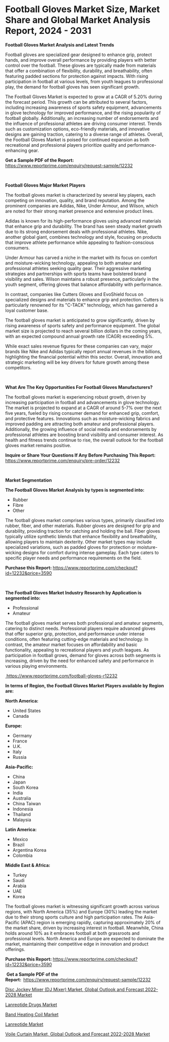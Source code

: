 <p><h1>Football Gloves Market Size, Market Share and Global Market Analysis Report, 2024 - 2031</h1></p><p><strong>Football Gloves Market Analysis and Latest Trends</strong></p>
<p><p>Football gloves are specialized gear designed to enhance grip, protect hands, and improve overall performance by providing players with better control over the football. These gloves are typically made from materials that offer a combination of flexibility, durability, and breathability, often featuring padded sections for protection against impacts. With rising participation in football at various levels, from youth leagues to professional play, the demand for football gloves has seen significant growth.</p><p>The Football Gloves Market is expected to grow at a CAGR of 5.20% during the forecast period. This growth can be attributed to several factors, including increasing awareness of sports safety equipment, advancements in glove technology for improved performance, and the rising popularity of football globally. Additionally, an increasing number of endorsements and the influence of professional athletes are driving consumer interest. Trends such as customization options, eco-friendly materials, and innovative designs are gaining traction, catering to a diverse range of athletes. Overall, the Football Gloves Market is poised for continued expansion as both recreational and professional players prioritize quality and performance-enhancing gear.</p></p>
<p><strong>Get a Sample PDF of the Report:&nbsp;</strong> <a href="https://www.reportprime.com/enquiry/request-sample/12232">https://www.reportprime.com/enquiry/request-sample/12232</a></p>
<p>&nbsp;</p>
<p><strong>Football Gloves Major Market Players</strong></p>
<p><p>The football gloves market is characterized by several key players, each competing on innovation, quality, and brand reputation. Among the prominent companies are Adidas, Nike, Under Armour, and Wilson, which are noted for their strong market presence and extensive product lines.</p><p>Adidas is known for its high-performance gloves using advanced materials that enhance grip and durability. The brand has seen steady market growth due to its strong endorsement deals with professional athletes. Nike, another global giant, combines technology and style, focusing on products that improve athlete performance while appealing to fashion-conscious consumers.</p><p>Under Armour has carved a niche in the market with its focus on comfort and moisture-wicking technology, appealing to both amateur and professional athletes seeking quality gear. Their aggressive marketing strategies and partnerships with sports teams have bolstered brand visibility and sales. Wilson maintains a robust presence, particularly in the youth segment, offering gloves that balance affordability with performance.</p><p>In contrast, companies like Cutters Gloves and EvoShield focus on specialized designs and materials to enhance grip and protection. Cutters is particularly renowned for its "C-TACK" technology, which has garnered a loyal customer base.</p><p>The football gloves market is anticipated to grow significantly, driven by rising awareness of sports safety and performance equipment. The global market size is projected to reach several billion dollars in the coming years, with an expected compound annual growth rate (CAGR) exceeding 5%. </p><p>While exact sales revenue figures for these companies can vary, major brands like Nike and Adidas typically report annual revenues in the billions, highlighting the financial potential within this sector. Overall, innovation and strategic marketing will be key drivers for future growth among these competitors.</p></p>
<p>&nbsp;</p>
<p><strong>What Are The Key Opportunities For Football Gloves Manufacturers?</strong></p>
<p><p>The football gloves market is experiencing robust growth, driven by increasing participation in football and advancements in glove technology. The market is projected to expand at a CAGR of around 5-7% over the next five years, fueled by rising consumer demand for enhanced grip, comfort, and protective features. Innovations such as moisture-wicking fabrics and improved padding are attracting both amateur and professional players. Additionally, the growing influence of social media and endorsements by professional athletes are boosting brand visibility and consumer interest. As health and fitness trends continue to rise, the overall outlook for the football gloves market remains positive.</p></p>
<p><strong>Inquire or Share Your Questions If Any Before Purchasing This Report:</strong> <a href="https://www.reportprime.com/enquiry/pre-order/12232">https://www.reportprime.com/enquiry/pre-order/12232</a></p>
<p>&nbsp;</p>
<p><strong>Market Segmentation</strong></p>
<p><strong>The Football Gloves Market Analysis by types is segmented into:</strong></p>
<p><ul><li>Rubber</li><li>Fibre</li><li>Other</li></ul></p>
<p><p>The football gloves market comprises various types, primarily classified into rubber, fiber, and other materials. Rubber gloves are designed for grip and durability, providing traction for catching and holding the ball. Fiber gloves typically utilize synthetic blends that enhance flexibility and breathability, allowing players to maintain dexterity. Other market types may include specialized variations, such as padded gloves for protection or moisture-wicking designs for comfort during intense gameplay. Each type caters to specific player needs and performance requirements on the field.</p></p>
<p><strong>Purchase this Report:&nbsp;</strong><a href="https://www.reportprime.com/checkout?id=12232&price=3590">https://www.reportprime.com/checkout?id=12232&price=3590</a></p>
<p>&nbsp;</p>
<p><strong>The Football Gloves Market Industry Research by Application is segmented into:</strong></p>
<p><ul><li>Professional</li><li>Amateur</li></ul></p>
<p><p>The football gloves market serves both professional and amateur segments, catering to distinct needs. Professional players require advanced gloves that offer superior grip, protection, and performance under intense conditions, often featuring cutting-edge materials and technology. In contrast, the amateur market focuses on affordability and basic functionality, appealing to recreational players and youth leagues. As participation in football grows, demand for gloves across both segments is increasing, driven by the need for enhanced safety and performance in various playing environments.</p></p>
<p><a href="https://www.reportprime.com/football-gloves-r12232">&nbsp;https://www.reportprime.com/football-gloves-r12232</a></p>
<p><strong>In terms of Region, the Football Gloves Market Players available by Region are:</strong></p>
<p>
    <p> <strong> North America: </strong>
        <ul>
            <li>United States</li>
            <li>Canada</li>
        </ul>
        </p> 
    <p> <strong> Europe: </strong>
        <ul>
            <li>Germany</li>
            <li>France</li>
            <li>U.K.</li>
            <li>Italy</li>
            <li>Russia</li>
        </ul>
        </p> 
    <p> <strong> Asia-Pacific: </strong>
        <ul>
            <li>China</li>
            <li>Japan</li>
            <li>South Korea</li>
            <li>India</li>
            <li>Australia</li>
            <li>China Taiwan</li>
            <li>Indonesia</li>
            <li>Thailand</li>
            <li>Malaysia</li>
        </ul>
        </p> 
    <p> <strong> Latin America: </strong>
        <ul>
            <li>Mexico</li>
            <li>Brazil</li>
            <li>Argentina Korea</li>
            <li>Colombia</li>
        </ul>
        </p> 
    <p> <strong> Middle East & Africa: </strong>
        <ul>
            <li>Turkey</li>
            <li>Saudi</li>
            <li>Arabia</li>
            <li>UAE</li>
            <li>Korea</li>
        </ul>
    </p>
    </p>
<p><p>The football gloves market is witnessing significant growth across various regions, with North America (35%) and Europe (30%) leading the market due to their strong sports culture and high participation rates. The Asia-Pacific (APAC) region is emerging rapidly, capturing approximately 20% of the market share, driven by increasing interest in football. Meanwhile, China holds around 10% as it embraces football at both grassroots and professional levels. North America and Europe are expected to dominate the market, maintaining their competitive edge in innovation and product offerings.</p></p>
<p><strong>Purchase this Report: </strong><a href="https://www.reportprime.com/checkout?id=12232&price=3590">https://www.reportprime.com/checkout?id=12232&price=3590</a></p>
<p>&nbsp;<strong>Get a Sample PDF of the Report:&nbsp;&nbsp;</strong><a href="https://www.reportprime.com/enquiry/request-sample/12232">https://www.reportprime.com/enquiry/request-sample/12232</a></p>
<p><strong></strong></p>
<p><p><a href="https://www.linkedin.com/pulse/disc-jockey-mixer-dj-market-global-outlook-forecast-2022-2028-5cvhe?trackingId=53nDNXL2TbeTdAgADfUtow%3D%3D">Disc Jockey Mixer (DJ Mixer) Market, Global Outlook and Forecast 2022-2028 Market</a></p><p><a href="https://medium.com/@ralphyoung1949/unveiling-market-trends-global-lanreotide-drugs-market-growth-and-regional-insights-2024-2031-004608a82508">Lanreotide Drugs Market</a></p><p><a href="https://issuu.com/reportprime-2/docs/band-heating-coil-market-size-2030._2a9d5f0f10ac43">Band Heating Coil Market</a></p><p><a href="https://medium.com/@ralphyoung1949/future-of-lanreotide-market-global-market-forecast-and-market-trends-2024-2031-53f0827aae6d">Lanreotide Market</a></p><p><a href="https://www.linkedin.com/pulse/insights-voile-curtain-market-global-outlook-forecast-7lbte?trackingId=udSlE%2BpfQfC9cxgCfYGpHA%3D%3D">Voile Curtain Market, Global Outlook and Forecast 2022-2028 Market</a></p></p>